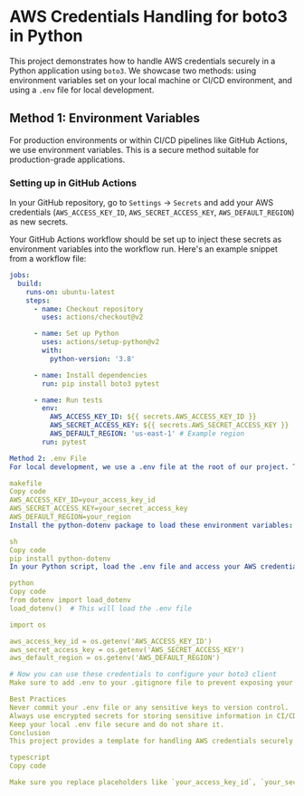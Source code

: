 # AWS Credentials Handling for boto3 in Python

This project demonstrates how to handle AWS credentials securely in a Python application using `boto3`. We showcase two methods: using environment variables set on your local machine or CI/CD environment, and using a `.env` file for local development.

## Method 1: Environment Variables

For production environments or within CI/CD pipelines like GitHub Actions, we use environment variables. This is a secure method suitable for production-grade applications.

### Setting up in GitHub Actions

In your GitHub repository, go to `Settings` -> `Secrets` and add your AWS credentials (`AWS_ACCESS_KEY_ID`, `AWS_SECRET_ACCESS_KEY`, `AWS_DEFAULT_REGION`) as new secrets.

Your GitHub Actions workflow should be set up to inject these secrets as environment variables into the workflow run. Here's an example snippet from a workflow file:

```yaml
jobs:
  build:
    runs-on: ubuntu-latest
    steps:
      - name: Checkout repository
        uses: actions/checkout@v2

      - name: Set up Python
        uses: actions/setup-python@v2
        with:
          python-version: '3.8'

      - name: Install dependencies
        run: pip install boto3 pytest

      - name: Run tests
        env:
          AWS_ACCESS_KEY_ID: ${{ secrets.AWS_ACCESS_KEY_ID }}
          AWS_SECRET_ACCESS_KEY: ${{ secrets.AWS_SECRET_ACCESS_KEY }}
          AWS_DEFAULT_REGION: 'us-east-1' # Example region
        run: pytest

Method 2: .env File
For local development, we use a .env file at the root of our project. This file should contain your AWS credentials in the following format:

makefile
Copy code
AWS_ACCESS_KEY_ID=your_access_key_id
AWS_SECRET_ACCESS_KEY=your_secret_access_key
AWS_DEFAULT_REGION=your_region
Install the python-dotenv package to load these environment variables:

sh
Copy code
pip install python-dotenv
In your Python script, load the .env file and access your AWS credentials as follows:

python
Copy code
from dotenv import load_dotenv
load_dotenv()  # This will load the .env file

import os

aws_access_key_id = os.getenv('AWS_ACCESS_KEY_ID')
aws_secret_access_key = os.getenv('AWS_SECRET_ACCESS_KEY')
aws_default_region = os.getenv('AWS_DEFAULT_REGION')

# Now you can use these credentials to configure your boto3 client
Make sure to add .env to your .gitignore file to prevent exposing your credentials.

Best Practices
Never commit your .env file or any sensitive keys to version control.
Always use encrypted secrets for storing sensitive information in CI/CD environments.
Keep your local .env file secure and do not share it.
Conclusion
This project provides a template for handling AWS credentials securely in a Python application for both local development and CI/CD pipelines.

typescript
Copy code

Make sure you replace placeholders like `your_access_key_id`, `your_secret_access_key`, and `your_region` with your actual AWS credentials in your `.env` file, and never share or commit this sensitive information to your repository.